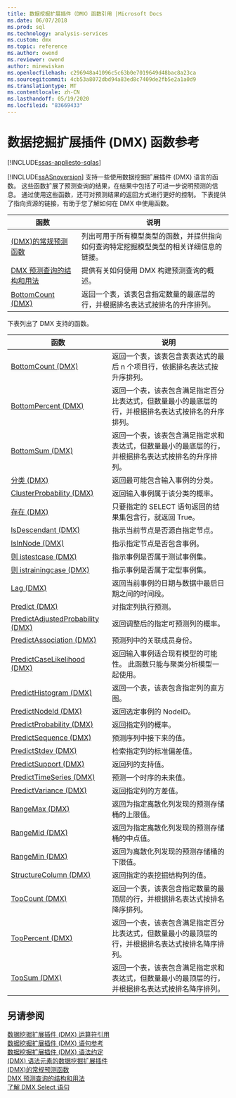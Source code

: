 ```yaml
---
title: 数据挖掘扩展插件（DMX）函数引用 |Microsoft Docs
ms.date: 06/07/2018
ms.prod: sql
ms.technology: analysis-services
ms.custom: dmx
ms.topic: reference
ms.author: owend
ms.reviewer: owend
author: minewiskan
ms.openlocfilehash: c296948a41096c5c63b0e7019649d48bac8a23ca
ms.sourcegitcommit: 4cb53a8072dbd94a83ed8c7409de2fb5e2a1a0d9
ms.translationtype: MT
ms.contentlocale: zh-CN
ms.lasthandoff: 05/19/2020
ms.locfileid: "83669433"
---
```

# <a name="data-mining-extensions-dmx-function-reference"></a>数据挖掘扩展插件 (DMX) 函数参考
[!INCLUDE[ssas-appliesto-sqlas](../includes/ssas-appliesto-sqlas.md)]

  [!INCLUDE[ssASnoversion](../includes/ssasnoversion-md.md)] 支持一些使用数据挖掘扩展插件 (DMX) 语言的函数。 这些函数扩展了预测查询的结果，在结果中包括了可进一步说明预测的信息。 通过使用这些函数，还可对预测结果的返回方式进行更好的控制。 下表提供了指向资源的链接，有助于您了解如何在 DMX 中使用函数。  
  
|函数|说明|  
|--------------|-----------------|  
|[&#40;DMX&#41;的常规预测函数](../dmx/general-prediction-functions-dmx.md)|列出可用于所有模型类型的函数，并提供指向如何查询特定挖掘模型类型的相关详细信息的链接。|  
|[DMX 预测查询的结构和用法](../dmx/structure-and-usage-of-dmx-prediction-queries.md)|提供有关如何使用 DMX 构建预测查询的概述。|  
|[BottomCount &#40;DMX&#41;](../dmx/bottomcount-dmx.md)|返回一个表，该表包含指定数量的最底层的行，并根据排名表达式按排名的升序排列。|  
  
 下表列出了 DMX 支持的函数。  
  
|函数|说明|  
|--------------|-----------------|  
|[BottomCount &#40;DMX&#41;](../dmx/bottomcount-dmx.md)|返回一个表，该表包含表表达式的最后 n 个项目行，依据排名表达式按升序排列。|  
|[BottomPercent &#40;DMX&#41;](../dmx/bottompercent-dmx.md)|返回一个表，该表包含满足指定百分比表达式，但数量最小的最底层的行，并根据排名表达式按排名的升序排列。|  
|[BottomSum &#40;DMX&#41;](../dmx/bottomsum-dmx.md)|返回一个表，该表包含满足指定求和表达式，但数量最小的最底层的行，并根据排名表达式按排名的升序排列。|  
|[分类 (DMX)](../dmx/cluster-dmx.md)|返回最可能包含输入事例的分类。|  
|[ClusterProbability (DMX)](../dmx/clusterprobability-dmx.md)|返回输入事例属于该分类的概率。|  
|[存在 &#40;DMX&#41;](../dmx/exists-dmx.md)|只要指定的 SELECT 语句返回的结果集包含行，就返回 True。|  
|[IsDescendant (DMX)](../dmx/isdescendant-dmx.md)|指示当前节点是否源自指定节点。|  
|[IsInNode (DMX)](../dmx/isinnode-dmx.md)|指示指定节点是否包含事例。|  
|[则 istestcase &#40;DMX&#41;](../dmx/istestcase-dmx.md)|指示事例是否属于测试事例集。|  
|[则 istrainingcase &#40;DMX&#41;](../dmx/istrainingcase-dmx.md)|指示事例是否属于定型事例集。|  
|[Lag (DMX)](../dmx/lag-dmx.md)|返回当前事例的日期与数据中最后日期之间的时间段。|  
|[Predict (DMX)](../dmx/predict-dmx.md)|对指定列执行预测。|  
|[PredictAdjustedProbability (DMX)](../dmx/predictadjustedprobability-dmx.md)|返回调整后的指定可预测列的概率。|  
|[PredictAssociation (DMX)](../dmx/predictassociation-dmx.md)|预测列中的关联成员身份。|  
|[PredictCaseLikelihood (DMX)](../dmx/predictcaselikelihood-dmx.md)|返回输入事例适合现有模型的可能性。 此函数只能与聚类分析模型一起使用。|  
|[PredictHistogram (DMX)](../dmx/predicthistogram-dmx.md)|返回一个表，该表包含指定列的直方图。|  
|[PredictNodeId (DMX)](../dmx/predictnodeid-dmx.md)|返回选定事例的 NodeID。|  
|[PredictProbability (DMX)](../dmx/predictprobability-dmx.md)|返回指定列的概率。|  
|[PredictSequence (DMX)](../dmx/predictsequence-dmx.md)|预测序列中接下来的值。|  
|[PredictStdev (DMX)](../dmx/predictstdev-dmx.md)|检索指定列的标准偏差值。|  
|[PredictSupport (DMX)](../dmx/predictsupport-dmx.md)|返回列的支持值。|  
|[PredictTimeSeries (DMX)](../dmx/predicttimeseries-dmx.md)|预测一个时序的未来值。|  
|[PredictVariance (DMX)](../dmx/predictvariance-dmx.md)|返回指定列的方差值。|  
|[RangeMax &#40;DMX&#41;](../dmx/rangemax-dmx.md)|返回为指定离散化列发现的预测存储桶的上限值。|  
|[RangeMid &#40;DMX&#41;](../dmx/rangemid-dmx.md)|返回为指定离散化列发现的预测存储桶的中点值。|  
|[RangeMin &#40;DMX&#41;](../dmx/rangemin-dmx.md)|返回为离散化列发现的预测存储桶的下限值。|  
|[StructureColumn &#40;DMX&#41;](../dmx/structurecolumn-dmx.md)|返回指定的表挖掘结构列的值。|  
|[TopCount &#40;DMX&#41;](../dmx/topcount-dmx.md)|返回一个表，该表包含指定数量的最顶层的行，并根据排名表达式按排名降序排列。|  
|[TopPercent &#40;DMX&#41;](../dmx/toppercent-dmx.md)|返回一个表，该表包含满足指定百分比表达式，但数量最小的最顶层的行，并根据排名表达式按排名降序排列。|  
|[TopSum &#40;DMX&#41;](../dmx/topsum-dmx.md)|返回一个表，该表包含满足指定求和表达式，但数量最小的最顶层的行，并根据排名表达式按排名降序排列。|  
  
## <a name="see-also"></a>另请参阅  
 [数据挖掘扩展插件 &#40;DMX&#41; 运算符引用](../dmx/data-mining-extensions-dmx-operator-reference.md)   
 [数据挖掘扩展插件 &#40;DMX&#41; 语句参考](../dmx/data-mining-extensions-dmx-statements.md)   
 [数据挖掘扩展插件 &#40;DMX&#41; 语法约定](../dmx/data-mining-extensions-dmx-syntax-conventions.md)   
 [&#40;DMX&#41; 语法元素的数据挖掘扩展插件](../dmx/data-mining-extensions-dmx-syntax-elements.md)   
 [&#40;DMX&#41;的常规预测函数](../dmx/general-prediction-functions-dmx.md)   
 [DMX 预测查询的结构和用法](../dmx/structure-and-usage-of-dmx-prediction-queries.md)   
 [了解 DMX Select 语句](../dmx/understanding-the-dmx-select-statement.md)  
  
  
